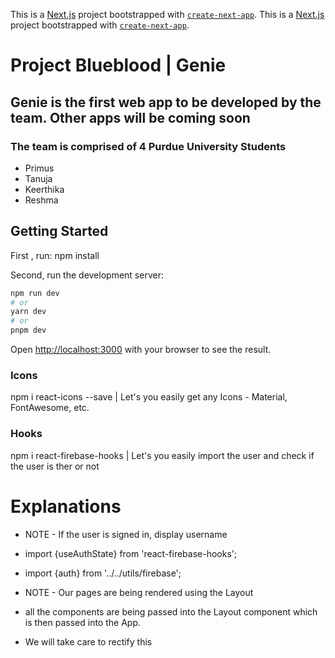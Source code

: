 This is a [Next.js](https://nextjs.org/) project bootstrapped with [`create-next-app`](https://github.com/vercel/next.js/tree/canary/packages/create-next-app).
This is a [Next.js](https://nextjs.org/) project bootstrapped with [`create-next-app`](https://github.com/vercel/next.js/tree/canary/packages/create-next-app).

# Project Blueblood | Genie

## Genie is the first web app to be developed by the team. Other apps will be coming soon

### The team is comprised of 4 Purdue University Students

* Primus
* Tanuja
* Keerthika
* Reshma

## Getting Started

First , run:
npm install

Second, run the development server:

```bash
npm run dev
# or
yarn dev
# or
pnpm dev
```

Open [http://localhost:3000](http://localhost:3000) with your browser to see the result.

### Icons

npm i react-icons --save | Let's you easily get any Icons - Material, FontAwesome, etc.

### Hooks

npm i react-firebase-hooks | Let's you easily import the user and check if the user is ther or not

# Explanations

* NOTE -  If the user is signed in, display username

* import {useAuthState} from 'react-firebase-hooks';
* import {auth} from '../../utils/firebase';

* NOTE - Our pages are being rendered using the Layout

* all the components are being passed into the Layout component which is then passed into the App.
* We will take care to rectify this

